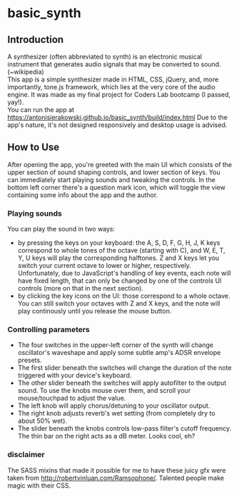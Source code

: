 # basic_synth

## Introduction

A synthesizer (often abbreviated to synth) is an electronic musical instrument that generates audio signals that may be converted to sound. (~wikipedia)<br />
This app is a simple synthesizer made in HTML, CSS, jQuery, and, more importantly, tone.js framework, which lies at the very core of the audio engine. It was made as my final project for Coders Lab bootcamp (I passed, yay!).<br />
You can run the app at https://antonisierakowski.github.io/basic_synth/build/index.html
Due to the app's nature, it's not designed responsively and desktop usage is advised.

## How to Use

After opening the app, you're greeted with the main UI which consists of the upper section of sound shaping controls, and lower section of keys. You can immediately start playing sounds and tweaking the controls. In the bottom left corner there's a question mark icon, which will toggle the view containing some info about the app and the author.

### Playing sounds
You can play the sound in two ways:
* by pressing the keys on your keyboard:
the A, S, D, F, G, H, J, K keys correspond to whole tones of the octave (starting with C), and W, E, T, Y, U keys will play the corresponding halftones. Z and X keys let you switch your current octave to lower or higher, respectively. Unfortunately, due to JavaScript's handling of key events, each note will have fixed length, that can only be changed by one of the controls UI controls (more on that in the next section).
* by clicking the key icons on the UI:
those correspond to a whole octave. You can still switch your octaves with Z and X keys, and the note will play continously until you release the mouse button.

### Controlling parameters
* The four switches in the upper-left corner of the synth will change oscillator's waveshape and apply some subtle amp's ADSR envelope presets.
* The first slider beneath the switches will change the duration of the note triggered with your device's keyboard.
* The other slider beneath the switches will apply autofilter to the output sound.
To use the knobs mouse over them, and scroll your mouse/touchpad to adjust the value.
* The left knob will apply chorus/detuning to your oscillator output.
* The right knob adjusts reverb's wet setting (from completely dry to about 50% wet).
* The slider beneath the knobs controls low-pass filter's cutoff frequency.
The thin bar on the right acts as a dB meter. Looks cool, eh?

### disclaimer
The SASS mixins that made it possible for me to have these juicy gfx were taken from http://robertvinluan.com/Ramsophone/. Talented people make magic with their CSS.
